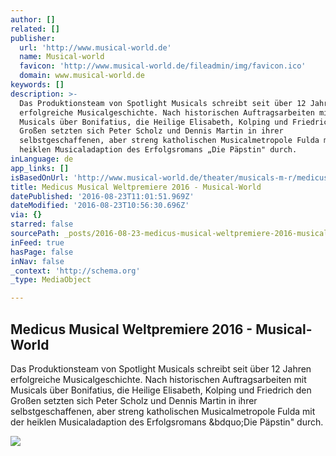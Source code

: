 ```yaml
---
author: []
related: []
publisher:
  url: 'http://www.musical-world.de'
  name: Musical-world
  favicon: 'http://www.musical-world.de/fileadmin/img/favicon.ico'
  domain: www.musical-world.de
keywords: []
description: >-
  Das Produktionsteam von Spotlight Musicals schreibt seit über 12 Jahren
  erfolgreiche Musicalgeschichte. Nach historischen Auftragsarbeiten mit
  Musicals über Bonifatius, die Heilige Elisabeth, Kolping und Friedrich den
  Großen setzten sich Peter Scholz und Dennis Martin in ihrer
  selbstgeschaffenen, aber streng katholischen Musicalmetropole Fulda mit der
  heiklen Musicaladaption des Erfolgsromans „Die Päpstin" durch.
inLanguage: de
app_links: []
isBasedOnUrl: 'http://www.musical-world.de/theater/musicals-m-r/medicus/weltpremiere-2016/'
title: Medicus Musical Weltpremiere 2016 - Musical-World
datePublished: '2016-08-23T11:01:51.969Z'
dateModified: '2016-08-23T10:56:30.696Z'
via: {}
starred: false
sourcePath: _posts/2016-08-23-medicus-musical-weltpremiere-2016-musical-world.md
inFeed: true
hasPage: false
inNav: false
_context: 'http://schema.org'
_type: MediaObject

---
```

<article style=""><h1>Medicus Musical Weltpremiere 2016 - Musical-World</h1><p>Das Produktionsteam von Spotlight Musicals schreibt seit über 12 Jahren erfolgreiche Musicalgeschichte. Nach historischen Auftragsarbeiten mit Musicals über Bonifatius, die Heilige Elisabeth, Kolping und Friedrich den Großen setzten sich Peter Scholz und Dennis Martin in ihrer selbstgeschaffenen, aber streng katholischen Musicalmetropole Fulda mit der heiklen Musicaladaption des Erfolgsromans &amp;bdquo;Die Päpstin" durch.</p><img src="http://www.musical-world.de/typo3temp/pics/Medicus-by-Stephan-Drewianka-Kopf-3_ac7a7d21f1.jpg" /></article>